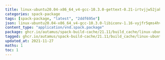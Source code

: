 ```yaml
---
title: linux-ubuntu20.04-x86_64_v4-gcc-10.3.0-gettext-0.21-irtvjjw52jakniq5buaby7ktnpwsmqfu.spack:latest
categories: spack-package
tags: [spack-package, "latest", "2ddf695e"]
json: linux-ubuntu20.04-x86_64_v4-gcc-10.3.0-libiconv-1.16-vyjfr5qms4hvozhqcfxqpkzaqvtlwspc.spec.json
content_type: "application/vnd.spack.package"
package: ghcr.io/autamus/spack-build-cache/21.11/build_cache/linux-ubuntu20.04-x86_64_v4-gcc-10.3.0-gettext-0.21-irtvjjw52jakniq5buaby7ktnpwsmqfu.spack:latest
tagged: ghcr.io/autamus/spack-build-cache/21.11/build_cache/linux-ubuntu20.04-x86_64_v4-gcc-10.3.0-gettext-0.21-irtvjjw52jakniq5buaby7ktnpwsmqfu.spack:2ddf695e
updated_at: 2021-11-27
maths: 1
toc: 1
---
```

